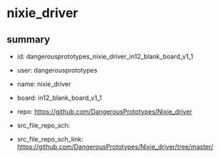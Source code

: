 # nixie_driver
 
## summary 
* id: dangerousprototypes_nixie_driver_in12_blank_board_v1_1
* user: dangerousprototypes
* name: nixie_driver
* board: in12_blank_board_v1_1
* repo: https://github.com/DangerousPrototypes/Nixie_driver



* src_file_repo_sch: 
* src_file_repo_sch_link: https://github.com/DangerousPrototypes/Nixie_driver/tree/master/






